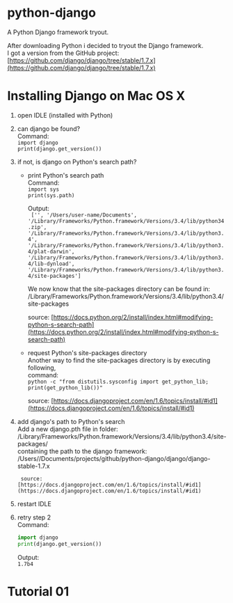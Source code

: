 python-django
=============

A Python Django framework tryout.

After downloading Python i decided to tryout the Django framework.</br>
I got a version from the GitHub project:
[https://github.com/django/django/tree/stable/1.7.x](https://github.com/django/django/tree/stable/1.7.x)

# Installing Django on Mac OS X
1. open IDLE (installed with Python)
2. can django be found?  
	Command:  
	<code>import django</code>  
	<code>print(django.get_version())</code>
3. if not, is django on Python's search path?  
	* print Python's search path  
		Command:  
		<code>import sys</code>  
		<code>print(sys.path)</code>  
		  
		Output:  
		<code>
		['', '/Users/user-name/Documents', '/Library/Frameworks/Python.framework/Versions/3.4/lib/python34.zip', '/Library/Frameworks/Python.framework/Versions/3.4/lib/python3.4', '/Library/Frameworks/Python.framework/Versions/3.4/lib/python3.4/plat-darwin', '/Library/Frameworks/Python.framework/Versions/3.4/lib/python3.4/lib-dynload', '/Library/Frameworks/Python.framework/Versions/3.4/lib/python3.4/site-packages']
		</code>  
		  
		We now know that the site-packages directory can be found in:  
		/Library/Frameworks/Python.framework/Versions/3.4/lib/python3.4/site-packages  
		  
		source: [https://docs.python.org/2/install/index.html#modifying-python-s-search-path](https://docs.python.org/2/install/index.html#modifying-python-s-search-path)
			
	* request Python's site-packages directory  
		Another way to find the site-packages directory is by executing following,</br>command:  
		<code>python -c "from distutils.sysconfig import get_python_lib; print(get_python_lib())"</code>  
		  
		source: [https://docs.djangoproject.com/en/1.6/topics/install/#id1](https://docs.djangoproject.com/en/1.6/topics/install/#id1)
			
4. add django's path to Python's search  
		Add a new django.pth file in folder:  
		/Library/Frameworks/Python.framework/Versions/3.4/lib/python3.4/site-packages/  
		containing the path to the django framework:  
		/Users/<user-name>/Documents/projects/github/python-django/django/django-stable-1.7.x  
		  
		source: [https://docs.djangoproject.com/en/1.6/topics/install/#id1](https://docs.djangoproject.com/en/1.6/topics/install/#id1)
5. restart IDLE
6. retry step 2  
	Command:  
	```python
	import django  
	print(django.get_version())  
	```  
	Output:  
	<code>1.7b4</code>

# Tutorial 01
